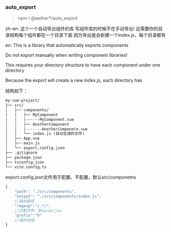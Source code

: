 

### auto_export

> npm i @aether*/auto_export

zh-en:
这个一个自动导出组件的库
写组件库的时候不在手动导出!
这需要你的目录结构每个组件都在一个目录下面
因为导出是会新建一个index.js，每个目录都有

en:
This is a library that automatically exports components

Do not export manually when writing component libraries!

This requires your directory structure to have each component under one directory

Because the export will create a new index.js, each directory has

结构如下：

```txt
my-vue-project/
├── src/
│   ├── components/
│   │   ├── MyComponent
|   |   |------MyComponent.vue
│   │   ├── AnotherComponent
|   |   |-------AnotherComponetn.vue
│   │   └── index.js (自动生成的文件)
│   ├── App.vue
│   ├── main.js
│   └── export.config.json
├── .gitignore
├── package.json
├── tsconfig.json
└── vite.config.ts

```



export.config.json文件用于配置，不配置，默认src/componetns

```js
{
    "path": "./src/components", 
    "output": "./src/components/index.js",
    //输出路径
    "regexp":"/.*/",
    //匹配文件，默认vue/jsx
    "prefix":"h"
    //组件前缀
}
```

